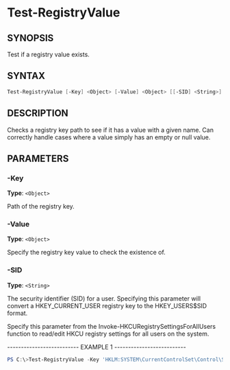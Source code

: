 Test-RegistryValue
==================

SYNOPSIS
--------

Test if a registry value exists.

SYNTAX
------

```powershell
Test-RegistryValue [-Key] <Object> [-Value] <Object> [[-SID] <String>] [<CommonParameters>]
```

DESCRIPTION
-----------

Checks a registry key path to see if it has a value with a given name.
Can correctly handle cases where a value simply has an empty or null
value.

PARAMETERS
----------

### -Key

**Type**: `<Object>`

Path of the registry key.

### -Value

**Type**: `<Object>`

Specify the registry key value to check the existence of.

### -SID

**Type**: `<String>`

The security identifier (SID) for a user. Specifying this parameter will
convert a HKEY_CURRENT_USER registry key to the HKEY_USERS\$SID
format.

Specify this parameter from the Invoke-HKCURegistrySettingsForAllUsers
function to read/edit HKCU registry settings for all users on the
system.

-------------------------- EXAMPLE 1 --------------------------

```powershell
PS C:\>Test-RegistryValue -Key 'HKLM:SYSTEM\CurrentControlSet\Control\Session Manager' -Value 'PendingFileRenameOperations'
```
